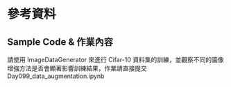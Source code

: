 # 參考資料
## Sample Code & 作業內容
請使用 ImageDataGenerator 來進行 Cifar-10 資料集的訓練，並觀察不同的圖像增強方法是否會顯著影響訓練結果，作業請直接提交Day099_data_augmentation.ipynb

